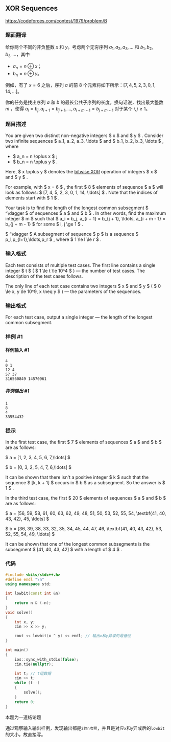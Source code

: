 ## XOR Sequences

https://codeforces.com/contest/1979/problem/B

### 题面翻译

给你两个不同的非负整数 $x$ 和 $y$。考虑两个无穷序列 $a _ 1, a _ 2, a _ 3, \ldots$ 和 $b _ 1, b _ 2, b _ 3, \ldots$，其中

- $a _ n = n \oplus x$；
- $b _ n = n \oplus y$。

例如，有了 $x = 6$ 之后，序列 $a$ 的前 $8$ 个元素将如下所示：$[7, 4, 5, 2, 3, 0, 1, 14, \ldots]$。

你的任务是找出序列 $a$ 和 $b$ 的最长公共子序列的长度。换句话说，找出最大整数 $m$ ，使得 $a _ i = b _ j, a _ {i + 1} = b _ {j + 1}, \ldots, a _ {i + m - 1} = b _ {j + m - 1}$ 对于某个 $i, j \ge 1$。

### 题目描述

You are given two distinct non-negative integers $ x $ and $ y $ . Consider two infinite sequences $ a_1, a_2, a_3, \ldots $ and $ b_1, b_2, b_3, \ldots $ , where

- $ a_n = n \oplus x $ ;
- $ b_n = n \oplus y $ .

Here, $ x \oplus y $ denotes the [bitwise XOR](https://en.wikipedia.org/wiki/Bitwise_operation#XOR) operation of integers $ x $ and $ y $ .

For example, with $ x = 6 $ , the first $ 8 $ elements of sequence $ a $ will look as follows: $ [7, 4, 5, 2, 3, 0, 1, 14, \ldots] $ . Note that the indices of elements start with $ 1 $ .

Your task is to find the length of the longest common subsegment $ ^\dagger $ of sequences $ a $ and $ b $ . In other words, find the maximum integer $ m $ such that $ a_i = b_j, a_{i + 1} = b_{j + 1}, \ldots, a_{i + m - 1} = b_{j + m - 1} $ for some $ i, j \ge 1 $ .

 $ ^\dagger $ A subsegment of sequence $ p $ is a sequence $ p_l,p_{l+1},\ldots,p_r $ , where $ 1 \le l \le r $ .

### 输入格式

Each test consists of multiple test cases. The first line contains a single integer $ t $ ( $ 1 \le t \le 10^4 $ ) — the number of test cases. The description of the test cases follows.

The only line of each test case contains two integers $ x $ and $ y $ ( $ 0 \le x, y \le 10^9, x \neq y $ ) — the parameters of the sequences.

### 输出格式

For each test case, output a single integer — the length of the longest common subsegment.

### 样例 #1

#### 样例输入 #1

```
4
0 1
12 4
57 37
316560849 14570961
```

##### 样例输出 #1

```
1
8
4
33554432
```

### 提示

In the first test case, the first $ 7 $ elements of sequences $ a $ and $ b $ are as follows:

 $ a = [1, 2, 3, 4, 5, 6, 7,\ldots] $

 $ b = [0, 3, 2, 5, 4, 7, 6,\ldots] $

It can be shown that there isn't a positive integer $ k $ such that the sequence $ [k, k + 1] $ occurs in $ b $ as a subsegment. So the answer is $ 1 $ .

In the third test case, the first $ 20 $ elements of sequences $ a $ and $ b $ are as follows:

 $ a = [56, 59, 58, 61, 60, 63, 62, 49, 48, 51, 50, 53, 52, 55, 54, \textbf{41, 40, 43, 42}, 45, \ldots] $

 $ b = [36, 39, 38, 33, 32, 35, 34, 45, 44, 47, 46, \textbf{41, 40, 43, 42}, 53, 52, 55, 54, 49, \ldots] $

It can be shown that one of the longest common subsegments is the subsegment $ [41, 40, 43, 42] $ with a length of $ 4 $ .

### 代码

```cpp
#include <bits/stdc++.h>
#define endl "\n"
using namespace std;

int lowbit(const int &n)
{
    return n & (-n);
}
void solve()
{
    int x, y;
    cin >> x >> y;

    cout << lowbit(x ^ y) << endl; // 输出x和y异或的最低位
}

int main()
{
    ios::sync_with_stdio(false);
    cin.tie(nullptr);

    int t; // t组数据
    cin >> t;
    while (t--)
    {
        solve();
    }
    return 0;
}
```

本题为一道结论题

通过观察输入输出样例，发现输出都是`2的n次幂`，并且是对应`x`和`y`异或后的`lowbit`的大小，故直接写。